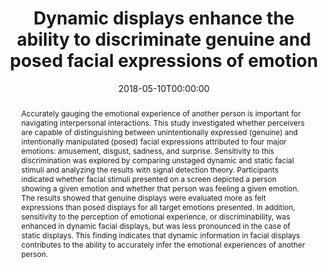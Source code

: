 ---
title: "Dynamic displays enhance the ability to discriminate genuine and posed facial expressions of emotion"
authors: 
    - admin
    - Russell S Kabir
    - Takashi Nakao
    - Makoto Miyatani
date: "2018-05-10T00:00:00"
doi: "10.3389/fpsyg.2018.00672"

# Schedule page publish date (NOT publication's date).
publishDate: "2018-05-10T00:00:00Z"

# Publication type.
# Legend: 0 = Uncategorized; 1 = Conference paper; 2 = Journal article;
# 3 = Preprint / Working Paper; 4 = Report; 5 = Book; 6 = Book section;
# 7 = Thesis; 8 = Patent
publication_types: ["2"]

# Publication name and optional abbreviated publication name.
publication: "*Frontiers in Psychology*"
publication_short: "*Front. Psychol.*"

# Abstract and optional shortened version.
abstract: "Accurately gauging the emotional experience of another person is important for navigating interpersonal interactions. This study investigated whether perceivers are capable of distinguishing between unintentionally expressed (genuine) and intentionally manipulated (posed) facial expressions attributed to four major emotions: amusement, disgust, sadness, and surprise. Sensitivity to this discrimination was explored by comparing unstaged dynamic and static facial stimuli and analyzing the results with signal detection theory. Participants indicated whether facial stimuli presented on a screen depicted a person showing a given emotion and whether that person was feeling a given emotion. The results showed that genuine displays were evaluated more as felt expressions than posed displays for all target emotions presented. In addition, sensitivity to the perception of emotional experience, or discriminability, was enhanced in dynamic facial displays, but was less pronounced in the case of static displays. This finding indicates that dynamic information in facial displays contributes to the ability to accurately infer the emotional experiences of another person."

# Summary. An optional shortened abstract.
summary: Dynamic information in facial displays contributes to the ability to accurately infer the emotional experiences of another person.


tags:
#- Source Themes
# Is this a selected publication? (true/false)
featured: true

# links:
# - name: ""
#   url: ""
url_pdf: https://www.frontiersin.org/articles/10.3389/fpsyg.2018.00672/full
url_code: ''
url_dataset: ''
url_poster: ''
url_project: ''
url_slides: ''
url_source: ''
url_video: ''


# Featured image
# To use, add an image named `featured.jpg/png` to your page's folder. 
image:
#  caption: 'Image credit: [**Unsplash**](https://unsplash.com/photos/jdD8gXaTZsc)'
  focal_point: ""
  preview_only: false

# Associated Projects (optional).
#   Associate this publication with one or more of your projects.
#   Simply enter your project's folder or file name without extension.
#   E.g. `internal-project` references `content/project/internal-project/index.md`.
#   Otherwise, set `projects: []`.
projects: []


# Slides (optional).
#   Associate this publication with Markdown slides.
#   Simply enter your slide deck's filename without extension.
#   E.g. `slides: "example"` references `content/slides/example/index.md`.
#   Otherwise, set `slides: ""`.
slides: example

---